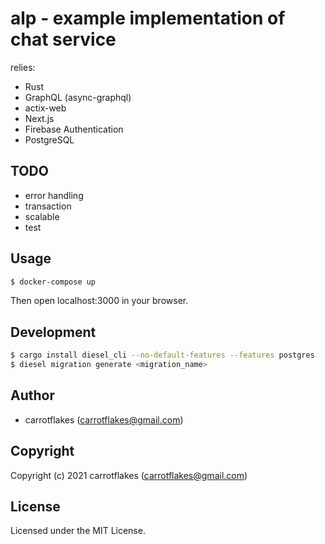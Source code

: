# alp - example implementation of chat service

relies:

- Rust
- GraphQL (async-graphql)
- actix-web
- Next.js
- Firebase Authentication
- PostgreSQL

## TODO

- error handling
- transaction
- scalable
- test

## Usage

```sh
$ docker-compose up
```

Then open localhost:3000 in your browser.

## Development

``` sh
$ cargo install diesel_cli --no-default-features --features postgres
$ diesel migration generate <migration_name>
```

## Author

* carrotflakes (carrotflakes@gmail.com)

## Copyright

Copyright (c) 2021 carrotflakes (carrotflakes@gmail.com)

## License

Licensed under the MIT License.
